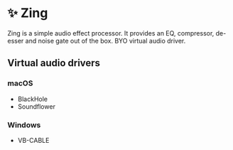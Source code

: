 # ✨ Zing

Zing is a simple audio effect processor. It provides an EQ, compressor, de-esser and noise gate out of the box. BYO virtual audio driver.


## Virtual audio drivers

### macOS
- BlackHole
- Soundflower

### Windows
- VB-CABLE

